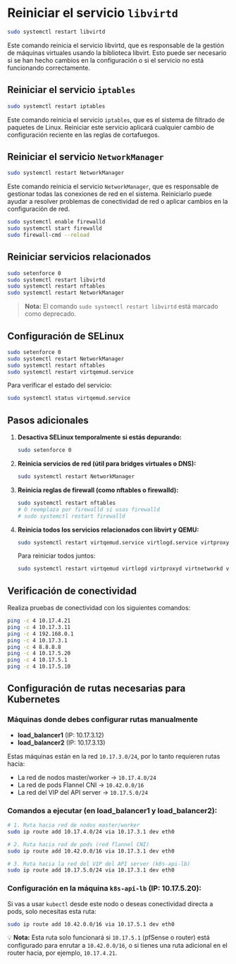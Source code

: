 # Reiniciar el servicio `libvirtd`

```bash
sudo systemctl restart libvirtd
```

Este comando reinicia el servicio libvirtd, que es responsable de la gestión de máquinas virtuales usando la biblioteca libvirt. Esto puede ser necesario si se han hecho cambios en la configuración o si el servicio no está funcionando correctamente.

## Reiniciar el servicio `iptables`

```bash
sudo systemctl restart iptables
```

Este comando reinicia el servicio `iptables`, que es el sistema de filtrado de paquetes de Linux. Reiniciar este servicio aplicará cualquier cambio de configuración reciente en las reglas de cortafuegos.

## Reiniciar el servicio `NetworkManager`

```bash
sudo systemctl restart NetworkManager
```

Este comando reinicia el servicio `NetworkManager`, que es responsable de gestionar todas las conexiones de red en el sistema. Reiniciarlo puede ayudar a resolver problemas de conectividad de red o aplicar cambios en la configuración de red.

```bash
sudo systemctl enable firewalld
sudo systemctl start firewalld
sudo firewall-cmd --reload
```

## Reiniciar servicios relacionados

```bash
sudo setenforce 0
sudo systemctl restart libvirtd
sudo systemctl restart nftables
sudo systemctl restart NetworkManager
```

> **Nota:** El comando `sudo systemctl restart libvirtd` está marcado como deprecado.

## Configuración de SELinux

```bash
sudo setenforce 0
sudo systemctl restart NetworkManager
sudo systemctl restart nftables
sudo systemctl restart virtqemud.service
```

Para verificar el estado del servicio:

```bash
sudo systemctl status virtqemud.service
```

## Pasos adicionales

1. **Desactiva SELinux temporalmente si estás depurando:**

    ```bash
    sudo setenforce 0
    ```

2. **Reinicia servicios de red (útil para bridges virtuales o DNS):**

    ```bash
    sudo systemctl restart NetworkManager
    ```

3. **Reinicia reglas de firewall (como nftables o firewalld):**

    ```bash
    sudo systemctl restart nftables
    # O reemplaza por firewalld si usas firewalld
    # sudo systemctl restart firewalld
    ```

4. **Reinicia todos los servicios relacionados con libvirt y QEMU:**

    ```bash
    sudo systemctl restart virtqemud.service virtlogd.service virtproxyd.service virtnetworkd.service virtstoraged.service
    ```

    Para reiniciar todos juntos:

    ```bash
    sudo systemctl restart virtqemud virtlogd virtproxyd virtnetworkd virtstoraged nftables NetworkManager
    ```

## Verificación de conectividad

Realiza pruebas de conectividad con los siguientes comandos:

```bash
ping -c 4 10.17.4.21
ping -c 4 10.17.3.11
ping -c 4 192.168.0.1
ping -c 4 10.17.3.1
ping -c 4 8.8.8.8
ping -c 4 10.17.5.20
ping -c 4 10.17.5.1
ping -c 4 10.17.5.10
```

## Configuración de rutas necesarias para Kubernetes

### Máquinas donde debes configurar rutas manualmente

- **load_balancer1** (IP: 10.17.3.12)
- **load_balancer2** (IP: 10.17.3.13)

Estas máquinas están en la red `10.17.3.0/24`, por lo tanto requieren rutas hacia:

- La red de nodos master/worker → `10.17.4.0/24`
- La red de pods Flannel CNI → `10.42.0.0/16`
- La red del VIP del API server → `10.17.5.0/24`

### Comandos a ejecutar (en load_balancer1 y load_balancer2):

```bash
# 1. Ruta hacia red de nodos master/worker
sudo ip route add 10.17.4.0/24 via 10.17.3.1 dev eth0

# 2. Ruta hacia red de pods (red flannel CNI)
sudo ip route add 10.42.0.0/16 via 10.17.3.1 dev eth0

# 3. Ruta hacia la red del VIP del API server (k8s-api-lb)
sudo ip route add 10.17.5.0/24 via 10.17.3.1 dev eth0
```

### Configuración en la máquina `k8s-api-lb` (IP: 10.17.5.20):

Si vas a usar `kubectl` desde este nodo o deseas conectividad directa a pods, solo necesitas esta ruta:

```bash
sudo ip route add 10.42.0.0/16 via 10.17.5.1 dev eth0
```

💡 **Nota:** Esta ruta solo funcionará si `10.17.5.1` (pfSense o router) está configurado para enrutar a `10.42.0.0/16`, o si tienes una ruta adicional en el router hacia, por ejemplo, `10.17.4.21`.
